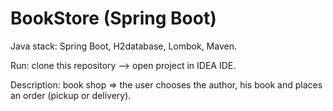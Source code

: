 # BookStore (Spring Boot)

Java stack: Spring Boot, H2database, Lombok, Maven.

Run: clone this repository --> open project in IDEA IDE.

Description: 
book shop => the user chooses the author, his book and places an order (pickup or delivery).

